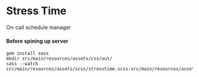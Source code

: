 # Stress Time

On-call schedule manager

#### Before spining up server

```
gem install sass
mkdir src/main/resources/assets/css/out/
sass --watch src/main/resources/assets/scss/stresstime.scss:src/main/resources/assets/css/out/stresstime.css
```
